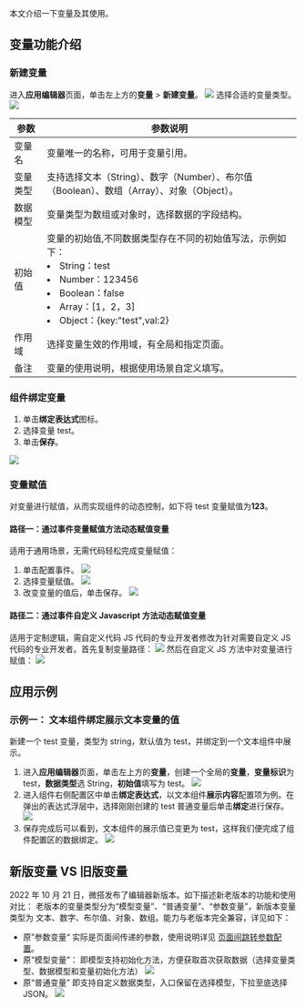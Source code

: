 本文介绍一下变量及其使用。

## 变量功能介绍
### 新建变量
进入**应用编辑器**页面，单击左上方的**变量** > **新建变量**。
![](https://qcloudimg.tencent-cloud.cn/raw/6528c391e47247087d1db558e9c75aba.png)
选择合适的变量类型。
![](https://qcloudimg.tencent-cloud.cn/raw/21564421b03b6dfe3aa3e9f5c5a7423e.png)

| 参数     | 参数说明                                                                                                                                                        |
| -------- | --------------------------------------------------------------------------------------------------------------------------------------------------------------- |
| 变量名   | 变量唯一的名称，可用于变量引用。                                                                                                                                |
| 变量类型 | 支持选择文本（String）、数字（Number）、布尔值（Boolean）、数组（Array）、对象（Object）。                                                                     |
| 数据模型 | 变量类型为数组或对象时，选择数据的字段结构。                                                                                                                    |
| 初始值   | 变量的初始值,不同数据类型存在不同的初始值写法，示例如下：<li>String：test</li><li>Number：123456</li><li>Boolean：false</li><li>Array：[1，2，3]</li><li>Object：{key:"test",val:2} </li>|
| 作用域   | 选择变量生效的作用域，有全局和指定页面。                                                                                                                        |
| 备注     | 变量的使用说明，根据使用场景自定义填写。                                                                                                                        |

### 组件绑定变量
1. 单击**绑定表达式**图标。
2. 选择变量 test。
3. 单击**保存**。

![](https://qcloudimg.tencent-cloud.cn/raw/14bd14c9543514952707a0bdb5da8b11.png)

### 变量赋值
对变量进行赋值，从而实现组件的动态控制，如下将 test 变量赋值为**123**。

#### 路径一：通过事件变量赋值方法动态赋值变量
适用于通用场景，无需代码轻松完成变量赋值：
1. 单击配置事件。
![](https://qcloudimg.tencent-cloud.cn/raw/626878def8b197abf5a6296f775c71c7.png)
2. 选择变量赋值。
![](https://qcloudimg.tencent-cloud.cn/raw/68cbaa7ce2b4d8bab3ef1971737d2eb8.png)
3. 改变变量的值后，单击保存。
![](https://qcloudimg.tencent-cloud.cn/raw/4796d6285b9720fd87b4f6ea4efaeb13.png)

#### 路径二：通过事件自定义 Javascript 方法动态赋值变量
适用于定制逻辑，需自定义代码 JS 代码的专业开发者修改为针对需要自定义 JS 代码的专业开发者。首先复制变量路径：
![](https://qcloudimg.tencent-cloud.cn/raw/73ab9befd1c37a06035a767a671e959f.png)
然后在自定义 JS 方法中对变量进行赋值：
![](https://qcloudimg.tencent-cloud.cn/raw/f0ca920b3387ccf909fb154f56fa60c4.png)

## 应用示例

### 示例一： 文本组件绑定展示文本变量的值
新建一个 test 变量，类型为 string，默认值为 test，并绑定到一个文本组件中展示。
1. 进入**应用编辑器**页面，单击左上方的**变量**，创建一个全局的**变量**，**变量标识**为 test，**数据类型**选 String，**初始值**填写为 test。
![](https://qcloudimg.tencent-cloud.cn/raw/fecdab78035cc514900ed511b02cbdc9.png)
2. 进入组件右侧配置区中单击**绑定表达式**，以文本组件**展示内容**配置项为例。在弹出的表达式浮层中，选择刚刚创建的 test 普通变量后单击**绑定**进行保存。
![](https://qcloudimg.tencent-cloud.cn/raw/f646206ea52f5e7641f4a6d1b6fe964e.png)
3. 保存完成后可以看到，文本组件的展示值已变更为 test，这样我们便完成了组件配置区的数据绑定。
![](https://qcloudimg.tencent-cloud.cn/raw/aa0bb3971cc63f13bd275e8a5cf5f940.png)

[](id:change)

## 新版变量 VS 旧版变量
2022 年 10 月 21 日，微搭发布了编辑器新版本。如下描述新老版本的功能和使用对比：
老版本的变量类型分为“模型变量”、“普通变量”、“参数变量”，新版本变量类型为 文本、数字、布尔值、对象、数组。能力与老版本完全兼容，详见如下：
- 原”参数变量“
  实际是页面间传递的参数，使用说明详见 <a href="https://cloud.tencent.com/document/product/1301/70204">页面间跳转参数配置</a>。
- 原“模型变量”：
即模型支持初始化方法，方便获取首次获取数据（选择变量类型、数据模型和变量初始化方法）
![](https://qcloudimg.tencent-cloud.cn/raw/b37944f2b408134b4f02e2bb0ff48fcc.png)
- 原“普通变量”
即支持自定义数据类型，入口保留在选择模型，下拉至底选择 JSON。
![](https://qcloudimg.tencent-cloud.cn/raw/f6c9c075681650964bb6ce1232e8c665.png)

<!-- ### 示例二：数组变量，For 循环展示列表

针对变量是一个数组，并需要循环绑定展示时，您可以：

1. 创建一个数组变量 test3，数据模型选择为**用户**。
   ![](https://qcloudimg.tencent-cloud.cn/raw/0a2aff60b2abd4cd2303a69ce4fac736.png)
2. 以普通容器组件为例，在编辑区中创建一个普通容器组件，普通容器中添加一个文本组件，大纲树中选中普通容器单击**右侧配置区** > **循环展示**的数据绑定按钮。
   ![](https://qcloudimg.tencent-cloud.cn/raw/80fa7331736ba6607b79ff7c5eb7ad96.png)
3. 在绑定表达式中选择刚刚创建的数组变量 test3，保存。
   ![](https://qcloudimg.tencent-cloud.cn/raw/ddd5e7a580679c09e3d409ca7aaeb8a1.png)
4. 循环数据绑定完成后，选中该普通容器下的**文本组件**，单击内容后的绑定表达式。
   ![](https://qcloudimg.tencent-cloud.cn/raw/1846f6dac031a11927d5f3d71b73ec2a.png)
5. 循环对象中选择数据源中的数据字段，单击**绑定**。
   ![](https://qcloudimg.tencent-cloud.cn/raw/a3557239af04dbb131ad96ca755147b4.png)
6. 绑定后可以看到数据源数据的循环展示。
   ![](https://qcloudimg.tencent-cloud.cn/raw/3182afae5712b448113d17e7b2a8d5bc.png) -->
